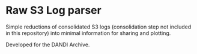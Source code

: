 # Raw S3 Log parser

Simple reductions of consolidated S3 logs (consolidation step not included in this repository) into minimal information for sharing and plotting.

Developed for the DANDI Archive.
